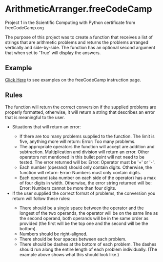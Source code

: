 # ArithmeticArranger.freeCodeCamp
 Project 1 in the Scientific Computing with Python certificate from freeCodeCamp.org

The purpose of this project was to create a function that receives a list of strings that are arithmetic problems and returns the problems arranged vertically and side-by-side. The function has an optional second argument that when set to 'True' will display the answers. 

## Example
<a href = "https://www.freecodecamp.org/learn/scientific-computing-with-python/scientific-computing-with-python-projects/arithmetic-formatter">Click Here</a> to see examples on the freeCodeCamp instruction page. 

  ## Rules
The function will return the correct conversion if the supplied problems are properly formatted, otherwise, it will return a string that describes an error that is meaningful to the user.
<ul>
<li>Situations that will return an error:</li>
 <ul>
 <li>If there are too many problems supplied to the function. The limit is five, anything more will return: Error: Too many problems.</li>
 <li>The appropriate operators the function will accept are addition and subtraction. Multiplication and division will return an error. Other operators not mentioned in this bullet point will not need to be tested. The error returned will be: Error: Operator must be '+' or '-'.</li>
 <li>Each number (operand) should only contain digits. Otherwise, the function will return: Error: Numbers must only contain digits.</li>
 <li>Each operand (aka number on each side of the operator) has a max of four digits in width. Otherwise, the error string returned will be: Error: Numbers cannot be more than four digits.</li>
 </ul>
<li>If the user supplied the correct format of problems, the conversion you return will follow these rules:</li>
 <ul>
 <li>There should be a single space between the operator and the longest of the two operands, the operator will be on the same line as the second operand, both operands will be in the same order as provided (the first will be the top one and the second will be the bottom).</li>
 <li>Numbers should be right-aligned.</li>
  <li>There should be four spaces between each problem.</li>
 <li>There should be dashes at the bottom of each problem. The dashes should run along the entire length of each problem individually. (The example above shows what this should look like.)</li>
 </ul>
</ul>
